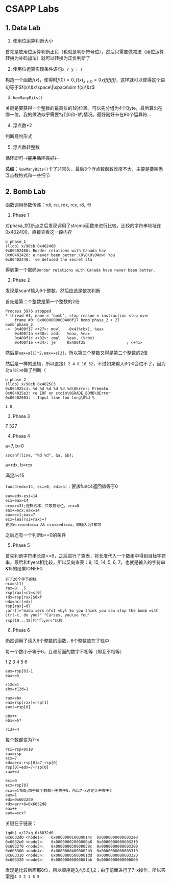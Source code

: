 # CSAPP Labs

## 1. Data Lab

1. 使用位运算判断大小

首先是使用位运算判断正负（也就是判断符号位），然后只需要做减法（用位运算转换为补码加法）就可以转换为正负判断了

2. 使用位运算实现条件语句`x ? y : z`

构造一个函数$f(x)$，使得时$f(0)=0,f(x)_{x\neq0}=0xffffffff$，这样就可以使得这个语句等于$f(x)\&x\space\|\space\sim f(x)\&z$

3. `howManyBits()`

关键是要获得一个整数的最高位的1的位置。可以先分组为4个Byte，最后算出在哪一位。我的做法似乎需要特判0和-1的情况。最好刚好卡在90个运算符...

4. 浮点数*2

判断规约形式

5. 浮点数转整数

循环即可~~（能用循环真好）~~

**总结**：`howManyBits()`卡了非常久。最后3个浮点数函数难度不大，主要是要熟悉浮点数格式和一些细节

## 2. Bomb Lab

函数调用参数传递：rdi, rsi, rdx, rcx, r8, r9

1. Phase 1

对phasa_1打断点之后发现调用了strcmp函数来进行比较，比较的字符串地址在0x402400，直接查看这一段内存

```
b phase_1
(lldb) x/90cb 0x402400
0x00402400: Border relations with Canada hav
0x00402420: e never been better.\0\0\0\0Wow! You
0x00402440: 've defused the secret sta
```

得到第一个密码`Border relations with Canada have never been better.`

2. Phase 2

发现是scanf输入6个整数，然后应该是依次判断

首先是第二个整数是第一个整数的2倍

```
Process 5976 stopped
* thread #1, name = 'bomb', stop reason = instruction step over
    frame #0: 0x0000000000400f17 bomb`phase_2 + 27
bomb`phase_2:
->  0x400f17 <+27>: movl   -0x4(%rbx), %eax
    0x400f1a <+30>: addl   %eax, %eax
    0x400f1c <+32>: cmpl   %eax, (%rbx)
    0x400f1e <+34>: je     0x400f25                  ; <+41>
```

然后是`eax=a[1]*2,eax==a[2]`，所以第三个整数又得是第二个整数的2倍

然后是一样的逻辑，所以直接`1 2 4 8 16 32`，不过如果输入6个0会过不了，因为对`a[0]>0`做了判断（

```
b phase_2
(lldb) x/90cb 0x4025C3
0x004025c3: %d %d %d %d %d %d\0Error: Prematu
0x004025e3: re EOF on stdin\0GRADE_BOMB\0Error
0x00402603: : Input line too long\0%d %

1 8 
```

3. Phase 3

7 327

4. Phase 4

a=7, b=0

`sscanf(line, "%d %d", &a, &b);`

a=rdx, b=rcx

满足a<15

`func4(edx=14, esi=0, edi=a)`：要求func4返回值等于0

```assembly
eax=edx-esi=14
ecx=eax=14
ecx>>=31;逻辑右移，只取符号位，ecx=0
eax+=ecx;eax=14
eax>>=1;eax=7
ecx=lea(rsi+rax)=7
要求ecx>=edi==a && ecx<=edi==a，即输入为7即可
```

之后还有一个判断b==0的条件

5. Phase 5

首先判断字符串长度==6，之后进行了查表，将长度代入一个数组中得到目标字符串，最后和flyers相比较，所以反向查表：9, 15, 14, 5, 6, 7，也就是输入的字符串&15的结果IONEFG

```assembly
开了20个字节的栈
ecx=s[1]
rax=0...5
rsp[rax]=cl=s[0]
rdx=rsp[rax]&0xf
edx=arr[edx]
rsp[rax]=dl
;arr[]="madu iers nfot vbyl So you think you can stop the bomb with ctrl-c, do you?" "Curses, you\ve fou"
rsp[10...15]和"flyers"比较
```

6. Phase 6

仍然调用了读入6个整数的函数，6个整数放在了栈中

每一个数小于等于6，且和前面的数字不相等（即互不相等）

1 2 3 4 5 6

```assembly
eax=rsp[0]-1
eax<=5

r12d=1
ebx=r12d=1

rax=ebx
eax=rsp[rax]=rsp[1]
eax!=rsp[0]

ebx++
ebx<=5?

r13+=4

```

每个数都变为7-x

```assembly
rsi=rsp+0x18
rax=rsp
ecx=7
edx=ecx-rsp[0]=7-rsp[0]
rsp[0]=edx=7-rsp[0]
rax+=4

```

```assembly
esi=0
ecx=rsp[0]
ecx<=1?NO;由于每个数都小于等于5，所以7-x必定大于等于2
eax=1
edx=0x6032d0
rdx=arr+8=0x6032d8
eax++
eax==ecx?
```

关键在于链表：

```
(gdb) x/12xg 0x6032d0
0x6032d0 <node1>:	0x000000010000014c	0x00000000006032e0
0x6032e0 <node2>:	0x00000002000000a8	0x00000000006032f0
0x6032f0 <node3>:	0x000000030000039c	0x0000000000603300
0x603300 <node4>:	0x00000004000002b3	0x0000000000603310
0x603310 <node5>:	0x00000005000001dd	0x0000000000603320
0x603320 <node6>:	0x00000006000001bb	0x0000000000000000
```

发现是比较后面那8位，所以顺序是3,4,5,6,1,2；由于前面进行了7-x操作，所以答案是`4 3 2 1 6 5`